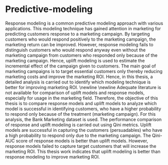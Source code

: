 # Predictive-modeling
Response modeling is a common predictive modeling approach with various applications. This modeling technique has gained attention in marketing for predicting customers response to a marketing campaign. By targeting customers who would respond positively to the marketing campaign, the marketing return can be improved. However, response modeling fails to distinguish customers who would respond anyway even without the marketing campaign from customers who responded only because of the marketing campaign. Hence, uplift modeling is used to estimate the incremental effect of the campaign given to customers. The main goal of marketing campaigns is to target essential customers only thereby reducing marketing costs and improve the marketing ROI. Hence, in this thesis, a detailed analysis is carried out to identify which modeling technique is better for improving marketing ROI. 
     \newline
     \newline
     Adequate literature is not available for comparison of uplift models and response models, especially for usage in the marketing field. Therefore, the objective of this thesis is to compare response models and uplift models to analyze which model is successful in identifying customers, who have a higher probability to respond only because of the treatment (marketing campaign). For this analysis, the Bank Marketing dataset is used. The performance comparison of response and uplift modeling is carried out using Qini metrics. Uplift models are successful in capturing the customers (persuadables) who have a high probability to respond only due to the marketing campaign. The Qini- AUC score of response models is better than uplift models. However, response models failed to capture target customers that will increase the marketing ROI. This thesis work indicates that uplift modeling is better than response modeling to improve marketing ROI.
